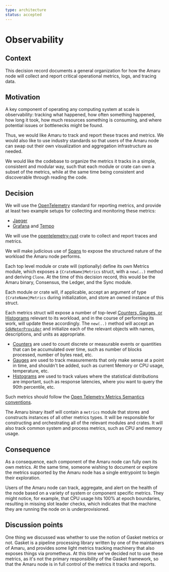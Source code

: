 ```yaml
---
type: architecture
status: accepted
---
```


# Observability

## Context

This decision record documents a general organization for how the Amaru node will collect and report critical operational metrics, logs, and tracing data.

## Motivation

A key component of operating any computing system at scale is observability: tracking what happened, how often something happened, how long it took, how much resources something is consuming, and where potential issues or bottlenecks might be found.

Thus, we would like Amaru to track and report these traces and metrics. We would also like to use industry standards so that users of the Amaru node can swap out their own visualization and aggregation infrastructure as needed.

We would like the codebase to organize the metrics it tracks in a simple, consistent and modular way, such that each module or crate can own a subset of the metrics, while at the same time being consistent and discoverable through reading the code.

## Decision

We will use the [OpenTelemetry](https://opentelemetry.io/) standard for reporting metrics, and provide at least two example setups for collecting and monitoring these metrics:
- [Jaeger](https://www.jaegertracing.io/)
- [Grafana](https://grafana.com/) and [Tempo](https://grafana.com/oss/tempo/)

We will use the [opentelemetry-rust](https://github.com/open-telemetry/opentelemetry-rust) crate to collect and report traces and metrics.

We will make judicious use of [Spans](https://opentelemetry.io/docs/concepts/observability-primer/#spans) to expose the structured nature of the workload the Amaru node performs.

Each top level module or crate will (optionally) define its own Metrics module, which exposes a `{CrateName}Metrics` struct, with a `new(..)` method and deriving `Clone`. At the time of this decision record, this would be the Amaru binary, Consensus, the Ledger, and the Sync module.

Each module or crate will, if applicable, accept an argument of type `{CrateName}Metrics` during initialization, and store an owned instance of this struct.

Each metrics struct will expose a number of top-level [Counters, Gauges, or Histograms](https://docs.rs/opentelemetry/latest/opentelemetry/metrics/index.html) relevant to its workload, and in the course of performing its work, will update these accordingly. The `new(..)` method will accept an [`SdkMeterProvider`](https://docs.rs/opentelemetry_sdk/latest/opentelemetry_sdk/metrics/struct.SdkMeterProvider.html) and initialize each of the relevant objects with names, descriptions, and units as appropriate.

- [Counters](https://opentelemetry.io/docs/specs/otel/metrics/api/#counter) are used to count discrete or measurable events or quantities that can be accumulated over time, such as number of blocks processed, number of bytes read, etc.
- [Gauges](https://opentelemetry.io/docs/specs/otel/metrics/api/#gauge) are used to track measurements that only make sense at a point in time, and shouldn't be added, such as current Memory or CPU usage, temperature, etc.
- [Histograms](https://opentelemetry.io/docs/specs/otel/metrics/api/#histogram) are used to track values where the statistical distributions are important, such as response latencies, where you want to query the 90th percentile, etc.

Such metrics should follow the [Open Telemetry Metrics Semantics conventions](https://opentelemetry.io/docs/specs/semconv/general/metrics/).

The Amaru binary itself will contain a `metrics` module that stores and constructs instances of all other metrics types. It will be responsible for constructing and orchestrating all of the relevant modules and crates. It will also track common system and process metrics, such as CPU and memory usage.

## Consequence

As a consequence, each component of the Amaru node can fully own its own metrics. At the same time, someone wishing to document or explore the metrics supported by the Amaru node has a single entrypoint to begin their exploration.

Users of the Amaru node can track, aggregate, and alert on the health of the node based on a variety of system or component specific metrics. They might notice, for example, that CPU usage hits 100% at epoch boundaries, resulting in missing slot leader checks, which indicates that the machine they are running the node on is underprovisioned.

## Discussion points

One thing we discussed was whether to use the notion of Gasket metrics or not. Gasket is a pipeline processing library written by one of the maintainers of Amaru, and provides some light metrics tracking machinery that also exposes things via prometheus. At this time we've decided not to use these metrics, as it's not the primary responsibility of the Gasket framework, so that the Amaru node is in full control of the metrics it tracks and reports.
